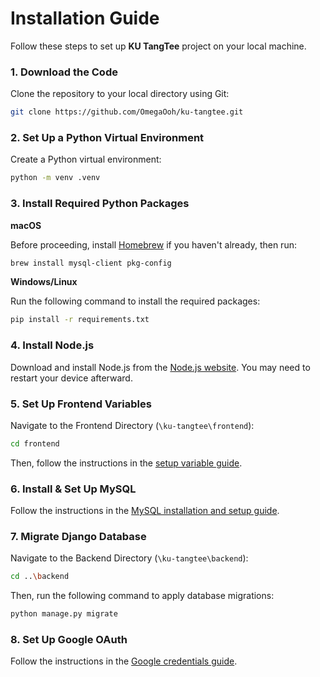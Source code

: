 # Installation Guide


Follow these steps to set up **KU TangTee** project on your local machine.

### 1. Download the Code 
    
Clone the repository to your local directory using Git:

```bash
git clone https://github.com/OmegaOoh/ku-tangtee.git
```

### 2. Set Up a Python Virtual Environment

Create a Python virtual environment:

```bash
python -m venv .venv
```

### 3. Install Required Python Packages

**macOS**

Before proceeding, install [Homebrew](https://brew.sh) if you haven't already, then run:


   ```bash
   brew install mysql-client pkg-config
   ```

**Windows/Linux**

Run the following command to install the required packages:

   ```bash
   pip install -r requirements.txt
   ```

### 4. Install Node.js
Download and install Node.js from the [Node.js website](https://nodejs.org/en/download/package-manager). You may need to restart your device afterward.

### 5. Set Up Frontend Variables
Navigate to the Frontend Directory (`\ku-tangtee\frontend`):

   ```bash
   cd frontend
   ```
Then, follow the instructions in the [setup variable guide](./frontend/README.md#setup-variable).

### 6. Install & Set Up MySQL
Follow the instructions in the [MySQL installation and setup guide](./database_guide.md).

### 7. Migrate Django Database
Navigate to the Backend Directory (`\ku-tangtee\backend`):

   ```bash
   cd ..\backend
   ```

Then, run the following command to apply database migrations:

   ```bash
   python manage.py migrate
   ```

### 8. Set Up Google OAuth
Follow the instructions in the [Google credentials guide](./google_credentials_guide.md).
